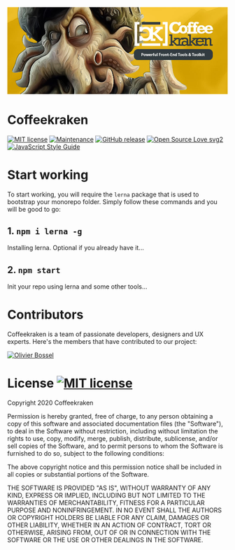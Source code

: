 <img src="./.resources/readme-header.jpg" alt="Coffeekraken" />

# Coffeekraken

[![MIT license](https://img.shields.io/badge/License-MIT-blue.svg)](https://github.com/Coffeekraken/coffeekraken/blob/master/LICENSE) [![Maintenance](https://img.shields.io/badge/Maintained%3F-yes-green.svg)](https://github.com/Coffeekraken/coffeekraken) [![GitHub release](https://img.shields.io/github/release/Naereen/StrapDown.js.svg)](https://github.com/Coffeekraken/coffeekraken/releases) [![Open Source Love svg2](https://badges.frapsoft.com/os/v2/open-source.svg?v=103)](https://github.com/ellerbrock/open-source-badges/) [![JavaScript Style Guide](https://img.shields.io/badge/code_style-standard-brightgreen.svg)](https://standardjs.com)

# Start working

To start working, you will require the ```lerna``` package that is used to bootstrap your monorepo folder.
Simply follow these commands and you will be good to go:

## 1. ```npm i lerna -g```
Installing lerna. Optional if you already have it...
## 2. ```npm start```
Init your repo using lerna and some other tools...

# Contributors

Coffeekraken is a team of passionate developers, designers and UX experts.
Here's the members that have contributed to our project:

<a href="https://olivierbossel.com" target="_blank">
  <img src="https://gravatar.com/avatar/b5df60055b6287bb7c90c0078ce20a5f?s=200&d=robohash&r=x" width="100" height="100"  alt="Olivier Bossel" />
</a>

# License [![MIT license](https://img.shields.io/badge/License-MIT-blue.svg)](https://github.com/Coffeekraken/coffeekraken/blob/master/LICENSE)

Copyright 2020 Coffeekraken

Permission is hereby granted, free of charge, to any person obtaining a copy of this software and associated documentation files (the "Software"), to deal in the Software without restriction, including without limitation the rights to use, copy, modify, merge, publish, distribute, sublicense, and/or sell copies of the Software, and to permit persons to whom the Software is furnished to do so, subject to the following conditions:

The above copyright notice and this permission notice shall be included in all copies or substantial portions of the Software.

THE SOFTWARE IS PROVIDED "AS IS", WITHOUT WARRANTY OF ANY KIND, EXPRESS OR IMPLIED, INCLUDING BUT NOT LIMITED TO THE WARRANTIES OF MERCHANTABILITY, FITNESS FOR A PARTICULAR PURPOSE AND NONINFRINGEMENT. IN NO EVENT SHALL THE AUTHORS OR COPYRIGHT HOLDERS BE LIABLE FOR ANY CLAIM, DAMAGES OR OTHER LIABILITY, WHETHER IN AN ACTION OF CONTRACT, TORT OR OTHERWISE, ARISING FROM, OUT OF OR IN CONNECTION WITH THE SOFTWARE OR THE USE OR OTHER DEALINGS IN THE SOFTWARE.
